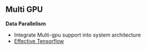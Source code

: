 ## Multi GPU

**Data Parallelism**

- Integrate Multi-gpu support into system architecture
- [Effective Tensorflow](https://github.com/vahidk/EffectiveTensorflow#multi_gpu)
